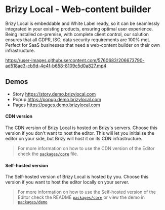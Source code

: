 # Brizy Local - Web-content builder 

Brizy Local is embeddable and White Label ready, so it can be seamlessly integrated in your existing products, ensuring optimal user experience. Being installed on-premise, with complete client control, our solution ensures that all GDPR, ISO, data security requirements are 100% met. Perfect for SaaS businesses that need a web-content builder on their own infrastructure. 

 https://user-images.githubusercontent.com/5760683/206673790-ad518ae3-cb9d-4e4f-b658-8109c5d0a827.mp4


## Demos
- Story https://story.demo.brizylocal.com
- Popup https://popup.demo.brizylocal.com
- Pages https://pages.demo.brizylocal.com

#### CDN version

The CDN version of Brizy Local is hosted on Brizy's servers. Choose this version if you don't want to host the editor. This will let you initialise the editor on your side, but Brizy will host it on its CDN infrastructure.

> For more information on how to use the CDN version of the Editor check the [`packages/core`](https://github.com/EasyBrizy/Brizy-Local/blob/master/packages/core/docs/cdn.MD) file.

#### Self-hosted version

The Self-hosted version of Brizy Local is hosted by you. Choose this version if you want to host the editor locally on your server.

> For more information on how to use the Self-hosted version of the Editor check the README [`packages/core`](https://github.com/EasyBrizy/Brizy-Local/blob/master/packages/core/docs/self-hosted.MD) or view the demo in [`packages/demo`](https://github.com/EasyBrizy/Brizy-Local/blob/master/packages/demo/README.MD)
